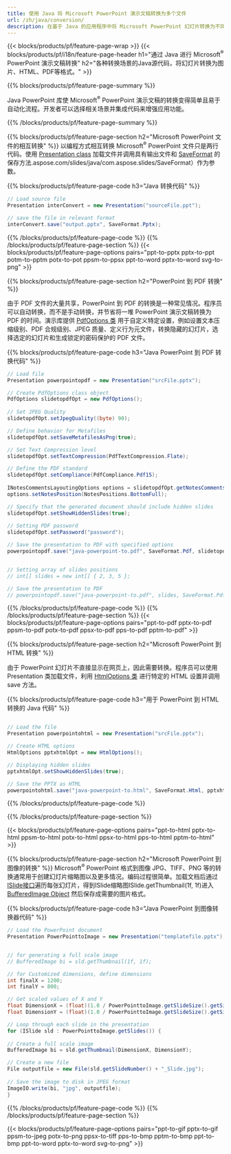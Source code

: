 ```yaml
---
title: 使用 Java 将 Microsoft PowerPoint 演示文稿转换为多个文件
url: /zh/java/conversion/
description: 在基于 Java 的应用程序中将 Microsoft PowerPoint 幻灯片转换为不同的文件，包括 HTML、PDF 和图像格式。
---
```


{{< blocks/products/pf/feature-page-wrap >}}
{{< blocks/products/pf/i18n/feature-page-header h1="通过 Java 进行 Microsoft<sup>®</sup> PowerPoint 演示文稿转换" h2="各种转换场景的Java源代码，将幻灯片转换为图片、HTML、PDF等格式。" >}}

{{% blocks/products/pf/feature-page-summary %}}

Java PowerPoint 库使 Microsoft<sup>®</sup> PowerPoint 演示文稿的转换变得简单且易于自动化流程。开发者可以选择相关场景并集成代码来增强应用功能。 

{{% /blocks/products/pf/feature-page-summary  %}}

{{% blocks/products/pf/feature-page-section  h2="Microsoft PowerPoint 文件的相互转换" %}}
以编程方式相互转换 Microsoft<sup>®</sup> PowerPoint 文件只是两行代码。使用 [Presentation class](https://apireference.aspose.com/slides/java/com.aspose.slides/Presentation) 加载文件并调用具有输出文件和 [SaveFormat](https://apireference) 的保存方法.aspose.com/slides/java/com.aspose.slides/SaveFormat）作为参数。

{{% blocks/products/pf/feature-page-code h3="Java 转换代码" %}}

```cs
// Load source file
Presentation interConvert = new Presentation("sourceFile.ppt");

// save the file in relevant format
interConvert.save("output.pptx", SaveFormat.Pptx);   
```
{{% /blocks/products/pf/feature-page-code  %}}
{{% /blocks/products/pf/feature-page-section %}}
{{< blocks/products/pf/feature-page-options pairs="ppt-to-pptx pptx-to-ppt potm-to-pptm potx-to-pot ppsm-to-ppsx ppt-to-word pptx-to-word svg-to-png" >}}


{{% blocks/products/pf/feature-page-section  h2="PowerPoint 到 PDF 转换" %}}

由于 PDF 文件的大量共享，PowerPoint 到 PDF 的转换是一种常见情况。程序员可以自动转换，而不是手动转换，并节省将一堆 PowerPoint 演示文稿转换为 PDF 的时间。演示库提供 [PdfOptions 类](https://apireference.aspose.com/java/slides/com.aspose.slides/PdfOptions) 用于自定义特定设置，例如设置文本压缩级别、PDF 合规级别、JPEG 质量、定义行为元文件，转换隐藏的幻灯片，选择选定的幻灯片和生成锁定的密码保护的 PDF 文件。

{{% blocks/products/pf/feature-page-code h3="Java PowerPoint 到 PDF 转换代码" %}}

```cs
// Load file
Presentation powerpointopdf = new Presentation("srcFile.pptx");

// Create PdfOptions class object
PdfOptions slidetopdfOpt = new PdfOptions();
               
// Set JPEG Quality
slidetopdfOpt.setJpegQuality((byte) 90);

// Define behavior for Metafiles
slidetopdfOpt.setSaveMetafilesAsPng(true);

// Set Text Compression level
slidetopdfOpt.setTextCompression(PdfTextCompression.Flate);

// Define the PDF standard
slidetopdfOpt.setCompliance(PdfCompliance.Pdf15);
              
INotesCommentsLayoutingOptions options = slidetopdfOpt.getNotesCommentsLayouting();
options.setNotesPosition(NotesPositions.BottomFull);

// Specify that the generated document should include hidden slides
slidetopdfOpt.setShowHiddenSlides(true);
	
// Setting PDF password
slidetopdfOpt.setPassword("password");	

// Save the presentation to PDF with specified options
powerpointopdf.save("java-powerpoint-to.pdf", SaveFormat.Pdf, slidetopdfOpt);


// Setting array of slides positions
// int[] slides = new int[] { 2, 3, 5 };

// Save the presentation to PDF
// powerpointopdf.save("java-powerpoint-to.pdf", slides, SaveFormat.Pdf);

```
{{% /blocks/products/pf/feature-page-code  %}}
{{% /blocks/products/pf/feature-page-section %}}
{{< blocks/products/pf/feature-page-options pairs="ppt-to-pdf pptx-to-pdf ppsm-to-pdf potx-to-pdf ppsx-to-pdf pps-to-pdf pptm-to-pdf" >}}


{{% blocks/products/pf/feature-page-section  h2="Microsoft PowerPoint 到 HTML 转换" %}}

由于 PowerPoint 幻灯片不直接显示在网页上，因此需要转换。程序员可以使用 Presentation 类加载文件，利用 [HtmlOptions 类](https://apireference.aspose.com/slides/java/com.aspose.slides/HtmlOptions) 进行特定的 HTML 设置并调用 save 方法。

{{% blocks/products/pf/feature-page-code h3="用于 PowerPoint 到 HTML 转换的 Java 代码" %}}

```cs

// Load the file
Presentation powerpointohtml = new Presentation("srcFile.pptx");

// Create HTML options
HtmlOptions pptxhtmlOpt = new HtmlOptions();

// Displaying hidden slides
pptxhtmlOpt.setShowHiddenSlides(true);

// Save the PPTX as HTML
powerpointohtml.save("java-powerpoint-to.html", SaveFormat.Html, pptxhtmlOpt); 

```
{{% /blocks/products/pf/feature-page-code %}}

{{% /blocks/products/pf/feature-page-section %}}

{{< blocks/products/pf/feature-page-options pairs="ppt-to-html pptx-to-html ppsm-to-html potx-to-html ppsx-to-html pps-to-html pptm-to-html" >}}

{{% blocks/products/pf/feature-page-section  h2="Microsoft PowerPoint 到图像的转换" %}}
Microsoft<sup>®</sup> PowerPoint 格式到图像 JPG、TIFF、PNG 等的转换通常用于创建幻灯片缩略图以及更多情况。编码过程很简单。加载文档后通过[ISlide接口](https://apireference.aspose.com/slides/java/com.aspose.slides/ISlide)遍历每张幻灯片，得到ISlide缩略图ISlide.getThumbnail(1f, 1f)进入[BufferedImage Object](https://docs.oracle.com/javase/7/docs/api/java/awt/image/BufferedImage.html) 然后保存成需要的图片格式。 

{{% blocks/products/pf/feature-page-code h3="Java PowerPoint 到图像转换器代码" %}}
```cs
// Load the PowerPoint document
Presentation PowerPointtoImage = new Presentation("templatefile.pptx");


// for generating a full scale image
// BufferedImage bi = sld.getThumbnail(1f, 1f);

// for Customized dimensions, define dimensions
int finalX = 1200;
int finalY = 800;

// Get scaled values of X and Y
float DimensionX = (float)(1.0 / PowerPointtoImage.getSlideSize().getSize().getWidth()) * finalX;
float DimensionY = (float)(1.0 / PowerPointtoImage.getSlideSize().getSize().getHeight()) * finalY;

// Loop through each slide in the presentation
for (ISlide sld : PowerPointtoImage.getSlides()) {
	
// Create a full scale image
BufferedImage bi = sld.getThumbnail(DimensionX, DimensionY);

// Create a new file
File outputfile = new File(sld.getSlideNumber() + "_Slide.jpg");
	
// Save the image to disk in JPEG format
ImageIO.write(bi, "jpg", outputfile);
}
```
{{% /blocks/products/pf/feature-page-code %}}
{{% /blocks/products/pf/feature-page-section %}}

{{< blocks/products/pf/feature-page-options pairs="ppt-to-gif pptx-to-gif ppsm-to-jpeg potx-to-png ppsx-to-tiff pps-to-bmp pptm-to-bmp ppt-to-bmp ppt-to-word pptx-to-word svg-to-png" >}}